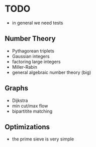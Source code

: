 TODO
====

* in general we need tests

Number Theory
-------------

* Pythagorean triplets
* Gaussian integers
* factoring large integers
* Miller-Rabin
* general algebraic number theory (big)

Graphs
------

* Dijkstra
* min cut/max flow
* bipartitite matching

Optimizations
-------------

* the prime sieve is very simple

